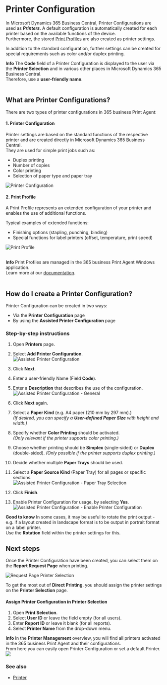 # Printer Configuration

In Microsoft Dynamics 365 Business Central, Printer Configurations are used as **_Printers_**. A default configuration is automatically created for each printer based on the available functions of the device.  
Furthermore, the stored [Print Profiles](print-agent-config-printprofile.md) are also created as printer settings.

In addition to the standard configuration, further settings can be created for special requirements such as color and/or duplex printing.

<div class="alert alert-info">
    <i class="fa-duotone fa-solid fa-circle-info fa-xl"></i>
    <strong>Info</strong>
	The <b>Code</b> field of a Printer Configuration is displayed to the user via the <b>Printer Selection</b> and in various other places in Microsoft Dynamics 365 Business Central. <br>
	Therefore, use a <b>user-friendly name</b>.
</div>

<br>

## What are Printer Configurations?

There are two types of printer configurations in 365 business Print Agent:

#### 1. Printer Configuration

Printer settings are based on the standard functions of the respective printer and are created directly in Microsoft Dynamics 365 Business Central.  
They are used for simple print jobs such as:

- Duplex printing
- Number of copies
- Color printing
- Selection of paper type and paper tray

![Printer Configuration](/assets/images/365-business-print-agent/1b3143accd75d67305341ac9a314b681aa754fe966df87c434e0d240752862a8.png)  

#### 2. Print Profile

A Print Profile represents an extended configuration of your printer and enables the use of additional functions.

Typical examples of extended functions:

- Finishing options (stapling, punching, binding)
- Special functions for label printers (offset, temperature, print speed)

![Print Profile](/assets/images/365-business-print-agent/73601980-d650-4193-8c9e-26e8fe823e1b.png)

<br>

<div class="alert alert-info">
    <i class="fa-duotone fa-solid fa-circle-info fa-xl"></i>
    <strong>Info</strong> 
    Print Profiles are managed in the 365 business Print Agent Windows application.<br>
    Learn more at our <a href="print-agent-config-printprofile.md">documentation</a>.
</div>

<br>

## How do I create a Printer Configuration?

Printer Configuration can be created in two ways:

- Via the **Printer Configuration** page
- By using the **Assisted Printer Configuration** page

### Step-by-step instructions

 1. Open **Printers** page.
 2. Select **Add Printer Configuration**.<br>
    ![Assisted Printer Configuration](/assets/images/365-business-print-agent/3dec41cc0618402d763e35f398cfac74961504a8b36643f152e31f10c428c125.png)  

 3. Click **Next**.
 4. Enter a user-friendly Name (Field **Code**).
 5. Enter a **Description** that describes the use of the configuration.<br>
    ![Assisted Printer Configuration - General](/assets/images/365-business-print-agent/1a276d89ea83cdf50266c0cf659f387072d70168d92310a935b122fe2009b856.png)
	
 6. Click **Next** again.
 7. Select a **Paper Kind** (e.g. A4 paper (210 mm by 297 mm).)  
    _(If desired, you can specify a **User-defined Paper Size** with height and width.)_
 8. Specify whether **Color Printing** should be activated.  
    _(Only relevant if the printer supports color printing.)_
 9.  Choose whether printing should be **Simplex** (single-sided) or **Duplex** (double-sided).
	_(Only possible if the printer supports duplex printing.)_ 
 10. Decide whether multiple **Paper Trays** should be used.
 11. Select a **Paper Source Kind** (Paper Tray) for all pages or specific sections.<br>
    ![Assisted Printer Configuration - Paper Tray Selection](/assets/images/365-business-print-agent/8a5abd438a19a5badc512c15d08a0ebb706f4c491593f4f58e616e8c3a1f9e8f.png)
	
 12. Click **Finish**.
 13. Enable Printer Configuration for usage, by selecting **Yes**.<br>
    ![Assisted Printer Configuration - Enable Printer Configuration](/assets/images/365-business-print-agent/e5a81f4c85fe8f35f56e061524f6e9b021a7b856078c0fe3a49ba1fbc607ce97.png)  

<div class="alert alert-notice">
    <i class="fa-duotone fa-solid fa-lightbulb fa-xl"></i>
    <strong>Good to know</strong>
	In some cases, it may be useful to rotate the print output - e.g. if a layout created in landscape format is to be output in portrait format on a label printer.<br>
	Use the <b>Rotation</b> field within the printer settings for this.
</div>

## Next steps

Once the Printer Configuration have been created, you can select them on the **Report Request Page** when printing.

![Request Page Printer Selection](/assets/images/365-business-print-agent/7b40a7721875b4237ff74101d0c7aaafeca27c3b8155c8f22fbf6aced188a5c0.png)  

To get the most out of **Direct Printing**, you should assign the printer settings on the **Printer Selection** page.


#### Assign Printer Configuration in Printer Selection

 1. Open **Print Selection**.
 2. Select **User ID** or leave the field empty (for all users).
 3. Enter **Report ID** or leave it blank (for all reports).
 4. Select **Printer Name** from the drop-down menu.

<div class="alert alert-info">
    <i class="fa-duotone fa-solid fa-circle-info fa-xl"></i>
    <strong>Info</strong>
	In the <b>Printer Management</b> overview, you will find all printers activated in the 365 business Print Agent and their configurations. <br>
	From here you can easily open Printer Configuration or set a default Printer.<br>
	<img src="/assets/images/365-business-print-agent/f66b313410695f3a550f126155fc3b9d6abf9c663c5840e9d2c1887948fbfd41.png">
</div>

### See also

 - [Printer](printer.md)
